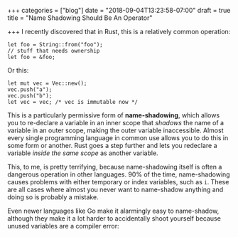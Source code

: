 +++
categories = ["blog"]
date = "2018-09-04T13:23:58-07:00"
draft = true
title = "Name Shadowing Should Be An Operator"

+++
I recently discovered that in Rust, this is a relatively common operation:

    let foo = String::from("foo");
    // stuff that needs ownership
    let foo = &foo;  

Or this:

    let mut vec = Vec::new();
    vec.push("a");
    vec.push("b");
    let vec = vec; /* vec is immutable now */  

This is a particularly permissive form of **name-shadowing**, which allows you to re-declare a variable in an inner scope that _shadows_ the name of a variable in an outer scope, making the outer variable inaccessible. Almost every single programming language in common use allows you to do this in some form or another. Rust goes a step further and lets you redeclare a variable _inside the same scope_ as another variable.

This, to me, is pretty terrifying, because name-shadowing itself is often a dangerous operation in other languages. 90% of the time, name-shadowing causes problems with either temporary or index variables, such as `i`. These are all cases where almost you never want to name-shadow anything and doing so is probably a mistake.

Even newer languages like Go make it alarmingly easy to name-shadow, although they make it a lot harder to accidentally shoot yourself because unused variables are a compiler error: